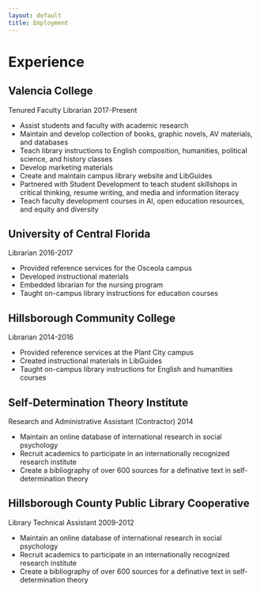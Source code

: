 ```yaml
---
layout: default
title: Employment
---
```

# Experience

## Valencia College
Tenured Faculty Librarian 2017-Present  
* Assist students and faculty with academic research
* Maintain and develop collection of books, graphic novels, AV materials, and databases
* Teach library instructions to English composition, humanities, political science, and history classes
* Develop marketing  materials
* Create and maintain campus library website and LibGuides
* Partnered with Student Development to teach student skillshops in critical thinking, resume writing, and media and information literacy
* Teach faculty development courses in AI, open education resources, and equity and diversity

## University of Central Florida
Librarian 2016-2017  
* Provided reference services for the Osceola campus
* Developed instructional materials
* Embedded librarian for the nursing program
* Taught on-campus library instructions for education courses

## Hillsborough Community College
Librarian 2014-2016  
* Provided reference services at the Plant City campus
* Created instructional materials in LibGuides
* Taught on-campus library instructions for English and humanities courses

## Self-Determination Theory Institute
Research and Administrative Assistant (Contractor) 2014 
* Maintain an online database of international research in social psychology
* Recruit academics to participate in an internationally recognized research institute
* Create a bibliography of over 600 sources for a definative text in self-determination theory

## Hillsborough County Public Library Cooperative
Library Technical Assistant 2009-2012 
* Maintain an online database of international research in social psychology
* Recruit academics to participate in an internationally recognized research institute
* Create a bibliography of over 600 sources for a definative text in self-determination theory
